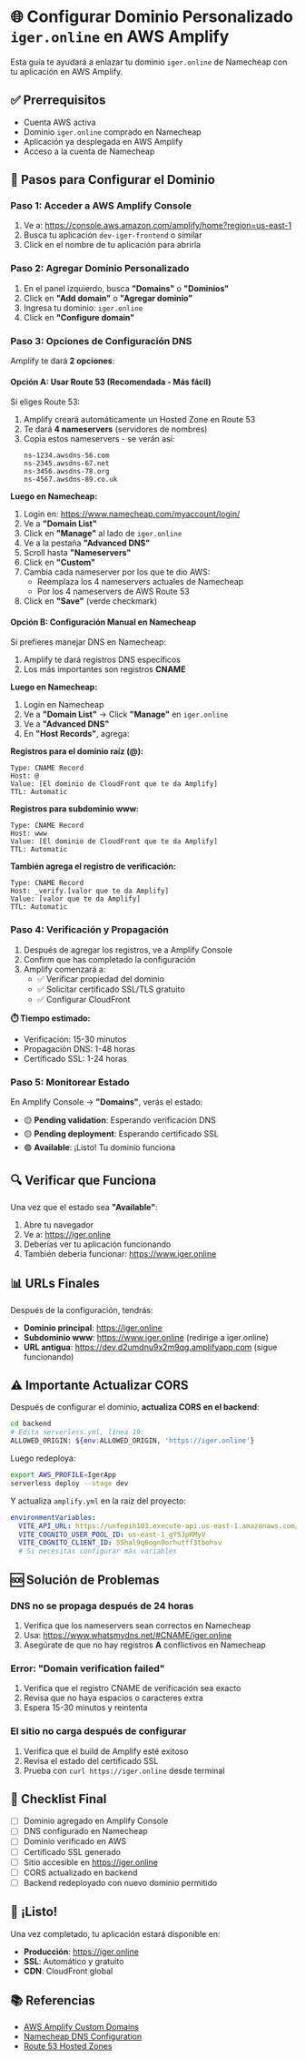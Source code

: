 # 🌐 Configurar Dominio Personalizado `iger.online` en AWS Amplify

Esta guía te ayudará a enlazar tu dominio `iger.online` de Namecheap con tu aplicación en AWS Amplify.

## ✅ Prerrequisitos

- Cuenta AWS activa
- Dominio `iger.online` comprado en Namecheap
- Aplicación ya desplegada en AWS Amplify
- Acceso a la cuenta de Namecheap

## 🚀 Pasos para Configurar el Dominio

### Paso 1: Acceder a AWS Amplify Console

1. Ve a: https://console.aws.amazon.com/amplify/home?region=us-east-1
2. Busca tu aplicación `dev-iger-frontend` o similar
3. Click en el nombre de tu aplicación para abrirla

### Paso 2: Agregar Dominio Personalizado

1. En el panel izquierdo, busca **"Domains"** o **"Dominios"**
2. Click en **"Add domain"** o **"Agregar dominio"**
3. Ingresa tu dominio: `iger.online`
4. Click en **"Configure domain"**

### Paso 3: Opciones de Configuración DNS

Amplify te dará **2 opciones**:

#### **Opción A: Usar Route 53 (Recomendada - Más fácil)**

Si eliges Route 53:

1. Amplify creará automáticamente un Hosted Zone en Route 53
2. Te dará **4 nameservers** (servidores de nombres)
3. Copia estos nameservers - se verán así:
   ```
   ns-1234.awsdns-56.com
   ns-2345.awsdns-67.net
   ns-3456.awsdns-78.org
   ns-4567.awsdns-89.co.uk
   ```

**Luego en Namecheap:**
1. Login en: https://www.namecheap.com/myaccount/login/
2. Ve a **"Domain List"**
3. Click en **"Manage"** al lado de `iger.online`
4. Ve a la pestaña **"Advanced DNS"**
5. Scroll hasta **"Nameservers"**
6. Click en **"Custom"**
7. Cambia cada nameserver por los que te dio AWS:
   - Reemplaza los 4 nameservers actuales de Namecheap
   - Por los 4 nameservers de AWS Route 53
8. Click en **"Save"** (verde checkmark)

#### **Opción B: Configuración Manual en Namecheap**

Si prefieres manejar DNS en Namecheap:

1. Amplify te dará registros DNS específicos
2. Los más importantes son registros **CNAME**

**Luego en Namecheap:**
1. Login en Namecheap
2. Ve a **"Domain List"** → Click **"Manage"** en `iger.online`
3. Ve a **"Advanced DNS"**
4. En **"Host Records"**, agrega:

**Registros para el dominio raíz (@):**
```
Type: CNAME Record
Host: @
Value: [El dominio de CloudFront que te da Amplify]
TTL: Automatic
```

**Registros para subdominio www:**
```
Type: CNAME Record
Host: www
Value: [El dominio de CloudFront que te da Amplify]
TTL: Automatic
```

**También agrega el registro de verificación:**
```
Type: CNAME Record
Host: _verify.[valor que te da Amplify]
Value: [valor que te da Amplify]
TTL: Automatic
```

### Paso 4: Verificación y Propagación

1. Después de agregar los registros, ve a Amplify Console
2. Confirm que has completado la configuración
3. Amplify comenzará a:
   - ✅ Verificar propiedad del dominio
   - ✅ Solicitar certificado SSL/TLS gratuito
   - ✅ Configurar CloudFront

**⏱️ Tiempo estimado:**
- Verificación: 15-30 minutos
- Propagación DNS: 1-48 horas
- Certificado SSL: 1-24 horas

### Paso 5: Monitorear Estado

En Amplify Console → **"Domains"**, verás el estado:

- 🟡 **Pending validation**: Esperando verificación DNS
- 🟡 **Pending deployment**: Esperando certificado SSL
- 🟢 **Available**: ¡Listo! Tu dominio funciona

## 🔍 Verificar que Funciona

Una vez que el estado sea **"Available"**:

1. Abre tu navegador
2. Ve a: https://iger.online
3. Deberías ver tu aplicación funcionando
4. También debería funcionar: https://www.iger.online

## 📊 URLs Finales

Después de la configuración, tendrás:

- **Dominio principal**: https://iger.online
- **Subdominio www**: https://www.iger.online (redirige a iger.online)
- **URL antigua**: https://dev.d2umdnu9x2m9qg.amplifyapp.com (sigue funcionando)

## ⚠️ Importante Actualizar CORS

Después de configurar el dominio, **actualiza CORS en el backend**:

```bash
cd backend
# Edita serverless.yml, línea 19:
ALLOWED_ORIGIN: ${env:ALLOWED_ORIGIN, 'https://iger.online'}
```

Luego redeploya:
```bash
export AWS_PROFILE=IgerApp
serverless deploy --stage dev
```

Y actualiza `amplify.yml` en la raíz del proyecto:

```yaml
environmentVariables:
  VITE_API_URL: https://unfepih103.execute-api.us-east-1.amazonaws.com/dev
  VITE_COGNITO_USER_POOL_ID: us-east-1_gY5JpRMyV
  VITE_COGNITO_CLIENT_ID: 55hal9q6ogn0orhutff3tbohsv
  # Si necesitas configurar más variables
```

## 🆘 Solución de Problemas

### DNS no se propaga después de 24 horas

1. Verifica que los nameservers sean correctos en Namecheap
2. Usa: https://www.whatsmydns.net/#CNAME/iger.online
3. Asegúrate de que no hay registros **A** conflictivos en Namecheap

### Error: "Domain verification failed"

1. Verifica que el registro CNAME de verificación sea exacto
2. Revisa que no haya espacios o caracteres extra
3. Espera 15-30 minutos y reintenta

### El sitio no carga después de configurar

1. Verifica que el build de Amplify esté exitoso
2. Revisa el estado del certificado SSL
3. Prueba con `curl https://iger.online` desde terminal

## 📝 Checklist Final

- [ ] Dominio agregado en Amplify Console
- [ ] DNS configurado en Namecheap
- [ ] Dominio verificado en AWS
- [ ] Certificado SSL generado
- [ ] Sitio accesible en https://iger.online
- [ ] CORS actualizado en backend
- [ ] Backend redeployado con nuevo dominio permitido

## 🎉 ¡Listo!

Una vez completado, tu aplicación estará disponible en:
- **Producción**: https://iger.online
- **SSL**: Automático y gratuito
- **CDN**: CloudFront global

## 📚 Referencias

- [AWS Amplify Custom Domains](https://docs.aws.amazon.com/amplify/latest/userguide/to-add-a-custom-domain.html)
- [Namecheap DNS Configuration](https://www.namecheap.com/support/knowledgebase/article.aspx/319/2237/how-do-i-add-edit-or-delete-host-records-for-a-domain/)
- [Route 53 Hosted Zones](https://docs.aws.amazon.com/Route53/latest/DeveloperGuide/hosted-zones-working-with.html)

